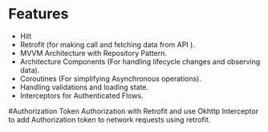 <h1>Features</h1>

- Hilt 
- Retrofit (for making call and fetching data from API ).
- MVVM Architecture with Repository Pattern.
- Architecture Components (For handling lifecycle changes and observing data).
- Coroutines (For simplifying Asynchronous operations).
- Handling validations and loading state.
- Interceptors for Authenticated Flows.

#Authorization
 Token Authorization with Retrofit and use Okhttp Interceptor to add Authorization token to network requests using retrofit.
